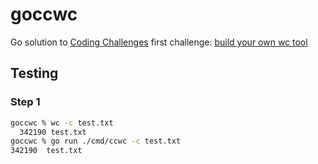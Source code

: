 # goccwc
Go solution to [Coding Challenges](https://codingchallenges.fyi/challenges/intro) first challenge: [build your own wc tool](https://codingchallenges.fyi/challenges/challenge-wc)

## Testing

### Step 1

```bash
goccwc % wc -c test.txt
  342190 test.txt
goccwc % go run ./cmd/ccwc -c test.txt
342190  test.txt
```
